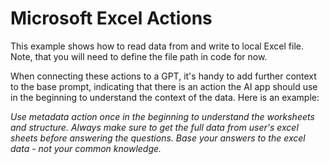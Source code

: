 # Microsoft Excel Actions

This example shows how to read data from and write to local Excel file. Note, that you will need to define the file path in code for now.

When connecting these actions to a GPT, it's handy to add further context to the base prompt, indicating that there is an action the AI app should use in the beginning to understand the context of the data. Here is an example:

_Use metadata action once in the beginning to understand the worksheets and structure. Always make sure to get the full data from user's excel sheets before answering the questions. Base your answers to the excel data - not your common knowledge._
